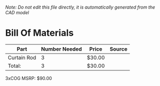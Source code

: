 ###### Note: Do not edit this file directly, it is automatically generated from the CAD model 
# Bill Of Materials 
 |Part|Number Needed|Price|Source| 
 |----|----------|-----|-----|
|Curtain Rod|3|$30.00||
|Total: |3|$30.00| |

 3xCOG MSRP: $90.00